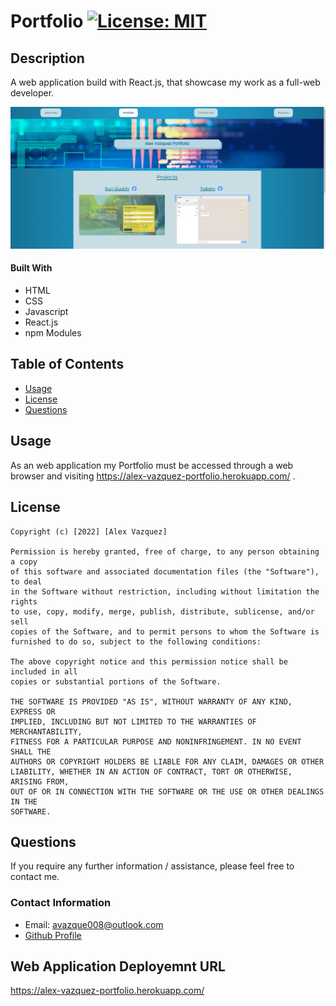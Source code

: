 # Portfolio [![License: MIT](https://img.shields.io/badge/License-MIT-yellow.svg)](https://opensource.org/licenses/MIT)

## Description

A web application build with React.js, that showcase my work as a full-web developer.

![Website](https://github.com/avazque008/personal-portfolio-react/blob/main/client/src/assets/images/website.PNG)

#### Built With
* HTML
* CSS
* Javascript
* React.js
* npm Modules

## Table of Contents

* [Usage](#usage)
* [License](#license)
* [Questions](#questions)
 
## Usage

 As an web application my Portfolio must be accessed through a web browser and visiting https://alex-vazquez-portfolio.herokuapp.com/ .

## License

    Copyright (c) [2022] [Alex Vazquez]

    Permission is hereby granted, free of charge, to any person obtaining a copy
    of this software and associated documentation files (the "Software"), to deal
    in the Software without restriction, including without limitation the rights
    to use, copy, modify, merge, publish, distribute, sublicense, and/or sell
    copies of the Software, and to permit persons to whom the Software is
    furnished to do so, subject to the following conditions:

    The above copyright notice and this permission notice shall be included in all
    copies or substantial portions of the Software.

    THE SOFTWARE IS PROVIDED "AS IS", WITHOUT WARRANTY OF ANY KIND, EXPRESS OR
    IMPLIED, INCLUDING BUT NOT LIMITED TO THE WARRANTIES OF MERCHANTABILITY,
    FITNESS FOR A PARTICULAR PURPOSE AND NONINFRINGEMENT. IN NO EVENT SHALL THE
    AUTHORS OR COPYRIGHT HOLDERS BE LIABLE FOR ANY CLAIM, DAMAGES OR OTHER
    LIABILITY, WHETHER IN AN ACTION OF CONTRACT, TORT OR OTHERWISE, ARISING FROM,
    OUT OF OR IN CONNECTION WITH THE SOFTWARE OR THE USE OR OTHER DEALINGS IN THE
    SOFTWARE.
        

## Questions

If you require any further information / assistance, please feel free to contact me.

### Contact Information

* Email: avazque008@outlook.com
* [Github Profile](https://github.com/avazque008)

## Web Application Deployemnt URL

https://alex-vazquez-portfolio.herokuapp.com/

